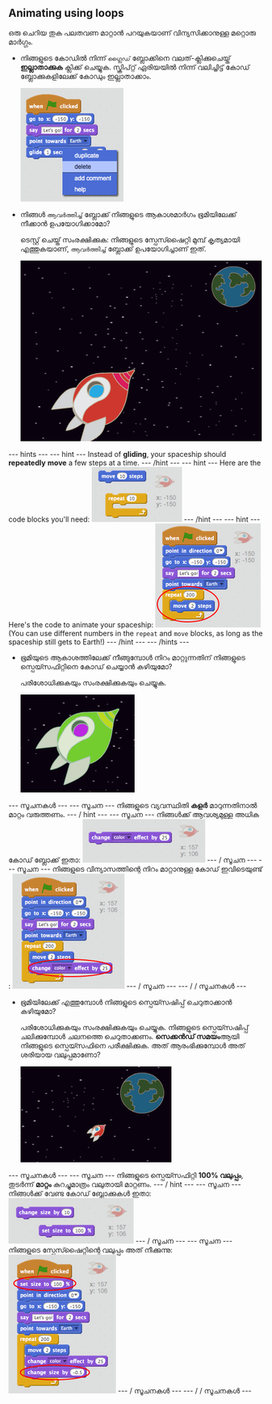 ## Animating using loops

ഒരു ചെറിയ തുക പലതവണ മാറ്റാൻ പറയുകയാണ് വിന്യസിക്കാനുള്ള മറ്റൊരു മാർഗ്ഗം.

+ നിങ്ങളുടെ കോഡിൽ നിന്ന് `ഗ്ലൈഡ്` ബ്ലോക്കിനെ വലത്-ക്ലിക്കുചെയ്ത് **ഇല്ലാതാക്കുക** ക്ലിക്ക് ചെയ്യുക. സ്ക്രിപ്റ്റ് ഏരിയയിൽ നിന്ന് വലിച്ചിട്ട് കോഡ് ബ്ലോക്കുകളിലേക്ക് കോഡും ഇല്ലാതാക്കാം.
    
    ![ഗ്ലൈഡ് ബ്ലോക്ക് ഇല്ലാതാക്കുന്നു](images/space-delete-glide.png)

+ നിങ്ങൾ `ആവർത്തിച്ച്` ബ്ലോക്ക് നിങ്ങളുടെ ആകാശമാർഗം ഭൂമിയിലേക്ക് നീക്കാൻ ഉപയോഗിക്കാമോ?
    
    ടെസ്റ്റ് ചെയ്ത് സംരക്ഷിക്കുക: നിങ്ങളുടെ സ്പേസ്ഷൈറ്റി മുമ്പ് കൃത്യമായി എത്തുകയാണ്, `ആവർത്തിച്ച്` ബ്ലോക്ക് ഉപയോഗിച്ചാണ് ഇത്.
    
    ![ഒരു സ്പേസ്സൈറ്റ് ആനിമേഷൻ പരിശോധിക്കുന്നു](images/space-animate-stage.png)

\--- hints \--- \--- hint \--- Instead of **gliding**, your spaceship should **repeatedly** **move** a few steps at a time. \--- /hint \--- \--- hint \--- Here are the code blocks you'll need: ![Blocks for an animated spaceship](images/space-repeat-blocks.png) \--- /hint \--- \--- hint \--- Here's the code to animate your spaceship: ![Code for an animated spaceship](images/space-repeat-code.png) (You can use different numbers in the `repeat` and `move` blocks, as long as the spaceship still gets to Earth!) \--- /hint \--- \--- /hints \---

+ ഭൂമിയുടെ ആകാശത്തിലേക്ക് നീങ്ങുമ്പോൾ നിറം മാറ്റുന്നതിന് നിങ്ങളുടെ സ്പെയ്സഫിറ്റിനെ കോഡ് ചെയ്യാൻ കഴിയുമോ?
    
    പരിശോധിക്കുകയും സംരക്ഷിക്കുകയും ചെയ്യുക.
    
    ![ഒരു കളർ മാറ്റുന്നതിനുള്ള ശൂന്യാകാശ പരീക്ഷണം](images/space-colour-test.png)

\--- സൂചനകൾ \--- \--- സൂചന \--- നിങ്ങളുടെ വ്യവസ്ഥിതി **കളർ** മാറുന്നതിനാൽ മാറ്റം വരുത്തണം. \--- / hint \--- \--- സൂചന \--- നിങ്ങൾക്ക് ആവശ്യമുള്ള അധിക കോഡ് ബ്ലോക്ക് ഇതാ: ![Block for changing colour](images/space-colour-blocks.png) \--- / സൂചന \--- \--- സൂചന \--- നിങ്ങളുടെ വിന്യാസത്തിന്റെ നിറം മാറ്റാനുള്ള കോഡ് ഇവിടെയുണ്ട് : ![Code for an animated spaceship](images/space-colour-code.png) \--- / സൂചന \--- \--- / / സൂചനകൾ \---

+ ഭൂമിയിലേക്ക് എത്തുമ്പോൾ നിങ്ങളുടെ സ്പെയ്സഷിപ്പ് ചെറുതാക്കാൻ കഴിയുമോ?
    
    പരിശോധിക്കുകയും സംരക്ഷിക്കുകയും ചെയ്യുക. നിങ്ങളുടെ സ്പെയ്സഷിപ്പ് ചലിക്കുമ്പോൾ ചലനത്തെ ചെറുതാക്കണം. **സെക്കൻഡ് സമയം**ആയി നിങ്ങളുടെ സ്പെയ്സഫിനെ പരീക്ഷിക്കുക. അത് ആരംഭിക്കുമ്പോൾ അത് ശരിയായ വലുപ്പമാണോ?
    
    ![ചുരുങ്ങിക്കൊണ്ടിരിക്കുന്ന ഒരു വിക്ഷേപണ പരീക്ഷണം](images/space-size-test.png)

\--- സൂചനകൾ \--- \--- സൂചന \--- നിങ്ങളുടെ സ്പെയ്സഫിറ്റി **100% വലുപ്പം**, തുടർന്ന് **മാറ്റം** കുറച്ചുമാത്രം വലുതായി മാറ്റണം. \--- / hint \--- \--- സൂചന \--- നിങ്ങൾക്ക് വേണ്ട കോഡ് ബ്ലോക്കുകൾ ഇതാ: ![Blocks for changing size](images/space-size-blocks.png) \--- / സൂചന \--- \--- സൂചന \--- നിങ്ങളുടെ സ്പേസ്ഷൈറ്റിന്റെ വലുപ്പം അത് നീക്കുന്നു: ![Code for changing size](images/space-size-code.png) \--- / സൂചനകൾ \--- \--- / / സൂചനകൾ \---